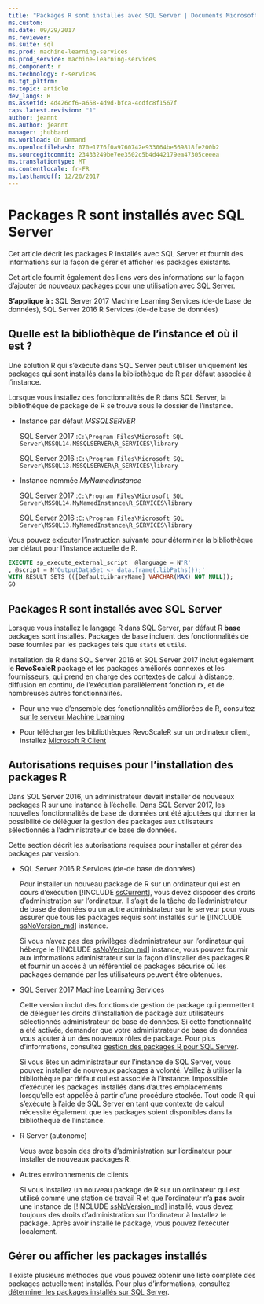 ```yaml
---
title: "Packages R sont installés avec SQL Server | Documents Microsoft"
ms.custom: 
ms.date: 09/29/2017
ms.reviewer: 
ms.suite: sql
ms.prod: machine-learning-services
ms.prod_service: machine-learning-services
ms.component: r
ms.technology: r-services
ms.tgt_pltfrm: 
ms.topic: article
dev_langs: R
ms.assetid: 4d426cf6-a658-4d9d-bfca-4cdfc8f1567f
caps.latest.revision: "1"
author: jeannt
ms.author: jeannt
manager: jhubbard
ms.workload: On Demand
ms.openlocfilehash: 070e1776f0a9760742e933064be569818fe200b2
ms.sourcegitcommit: 23433249be7ee3502c5b4d442179ea47305ceeea
ms.translationtype: MT
ms.contentlocale: fr-FR
ms.lasthandoff: 12/20/2017
---
```

# <a name="r-packages-installed-with-sql-server"></a>Packages R sont installés avec SQL Server

Cet article décrit les packages R installés avec SQL Server et fournit des informations sur la façon de gérer et afficher les packages existants.

Cet article fournit également des liens vers des informations sur la façon d’ajouter de nouveaux packages pour une utilisation avec SQL Server.

**S’applique à :** SQL Server 2017 Machine Learning Services (de-de base de données), SQL Server 2016 R Services (de-de base de données)

## <a name="what-is-the-instance-library-and-where-is-it"></a>Quelle est la bibliothèque de l’instance et où il est ?

Une solution R qui s’exécute dans SQL Server peut utiliser uniquement les packages qui sont installés dans la bibliothèque de R par défaut associée à l’instance.

Lorsque vous installez des fonctionnalités de R dans SQL Server, la bibliothèque de package de R se trouve sous le dossier de l’instance.

+ Instance par défaut *MSSQLSERVER* 

    SQL Server 2017 :`C:\Program Files\Microsoft SQL Server\MSSQL14.MSSQLSERVER\R_SERVICES\library` 
    
    SQL Server 2016 :`C:\Program Files\Microsoft SQL Server\MSSQL13.MSSQLSERVER\R_SERVICES\library`

+ Instance nommée *MyNamedInstance* 

    SQL Server 2017 :`C:\Program Files\Microsoft SQL Server\MSSQL14.MyNamedInstance\R_SERVICES\library` 
    
    SQL Server 2016 :`C:\Program Files\Microsoft SQL Server\MSSQL13.MyNamedInstance\R_SERVICES\library`

Vous pouvez exécuter l’instruction suivante pour déterminer la bibliothèque par défaut pour l’instance actuelle de R.

```SQL
EXECUTE sp_execute_external_script  @language = N'R'
, @script = N'OutputDataSet <- data.frame(.libPaths());'
WITH RESULT SETS (([DefaultLibraryName] VARCHAR(MAX) NOT NULL));
GO
```
## <a name="r-packages-installed-with-sql-server"></a>Packages R sont installés avec SQL Server

Lorsque vous installez le langage R dans SQL Server, par défaut R **base** packages sont installés. Packages de base incluent des fonctionnalités de base fournies par les packages tels que `stats` et `utils`.

Installation de R dans SQL Server 2016 et SQL Server 2017 inclut également le **RevoScaleR** package et les packages améliorés connexes et les fournisseurs, qui prend en charge des contextes de calcul à distance, diffusion en continu, de l’exécution parallèlement fonction rx, et de nombreuses autres fonctionnalités.

+ Pour une vue d’ensemble des fonctionnalités améliorées de R, consultez [sur le serveur Machine Learning](https://docs.microsoft.com/r-server/what-is-microsoft-r-server)

+ Pour télécharger les bibliothèques RevoScaleR sur un ordinateur client, installez [Microsoft R Client](https://docs.microsoft.com/r-server/r-client/what-is-microsoft-r-client)

## <a name="permissions-required-for-installing-r-packages"></a>Autorisations requises pour l’installation des packages R

Dans SQL Server 2016, un administrateur devait installer de nouveaux packages R sur une instance à l’échelle. Dans SQL Server 2017, les nouvelles fonctionnalités de base de données ont été ajoutées qui donner la possibilité de déléguer la gestion des packages aux utilisateurs sélectionnés à l’administrateur de base de données.

Cette section décrit les autorisations requises pour installer et gérer des packages par version.

+ SQL Server 2016 R Services (de-de base de données)

    Pour installer un nouveau package de R sur un ordinateur qui est en cours d’exécution [!INCLUDE [ssCurrent](..\..\includes\sscurrent-md.md)], vous devez disposer des droits d’administration sur l’ordinateur. Il s’agit de la tâche de l’administrateur de base de données ou un autre administrateur sur le serveur pour vous assurer que tous les packages requis sont installés sur le [!INCLUDE [ssNoVersion_md](..\..\includes\ssnoversion-md.md)] instance.

    Si vous n’avez pas des privilèges d’administrateur sur l’ordinateur qui héberge le [!INCLUDE [ssNoVersion_md](..\..\includes\ssnoversion-md.md)] instance, vous pouvez fournir aux informations administrateur sur la façon d’installer des packages R et fournir un accès à un référentiel de packages sécurisé où les packages demandé par les utilisateurs peuvent être obtenues.

+ SQL Server 2017 Machine Learning Services

    Cette version inclut des fonctions de gestion de package qui permettent de déléguer les droits d’installation de package aux utilisateurs sélectionnés administrateur de base de données. Si cette fonctionnalité a été activée, demander que votre administrateur de base de données vous ajouter à un des nouveaux rôles de package. Pour plus d’informations, consultez [gestion des packages R pour SQL Server](r-package-management-for-sql-server-r-services.md).

    Si vous êtes un administrateur sur l’instance de SQL Server, vous pouvez installer de nouveaux packages à volonté. Veillez à utiliser la bibliothèque par défaut qui est associée à l’instance. Impossible d’exécuter les packages installés dans d’autres emplacements lorsqu’elle est appelée à partir d’une procédure stockée. Tout code R qui s’exécute à l’aide de SQL Server en tant que contexte de calcul nécessite également que les packages soient disponibles dans la bibliothèque de l’instance.

+ R Server (autonome)

    Vous avez besoin des droits d’administration sur l’ordinateur pour installer de nouveaux packages R.

+ Autres environnements de clients

    Si vous installez un nouveau package de R sur un ordinateur qui est utilisé comme une station de travail R et que l’ordinateur n’a **pas** avoir une instance de [!INCLUDE [ssNoVersion_md](..\..\includes\ssnoversion-md.md)] installé, vous devez toujours des droits d’administration sur l’ordinateur à Installez le package. Après avoir installé le package, vous pouvez l’exécuter localement.

## <a name="managing-or-viewing-installed-packages"></a>Gérer ou afficher les packages installés

Il existe plusieurs méthodes que vous pouvez obtenir une liste complète des packages actuellement installés. Pour plus d’informations, consultez [déterminer les packages installés sur SQL Server](determine-which-packages-are-installed-on-sql-server.md).
